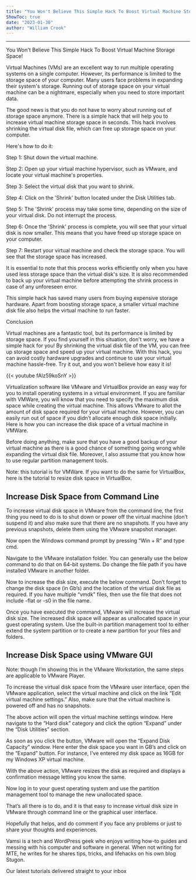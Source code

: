 ```yaml
---
title: "You Won't Believe This Simple Hack To Boost Virtual Machine Storage Space!"
ShowToc: true 
date: "2023-01-30"
author: "William Crook"
---
```

*****
You Won't Believe This Simple Hack To Boost Virtual Machine Storage Space!

Virtual Machines (VMs) are an excellent way to run multiple operating systems on a single computer. However, its performance is limited to the storage space of your computer. Many users face problems in expanding their system's storage. Running out of storage space on your virtual machine can be a nightmare, especially when you need to store important data.

The good news is that you do not have to worry about running out of storage space anymore. There is a simple hack that will help you to increase virtual machine storage space in seconds. This hack involves shrinking the virtual disk file, which can free up storage space on your computer.

Here's how to do it:

Step 1: Shut down the virtual machine.

Step 2: Open up your virtual machine hypervisor, such as VMware, and locate your virtual machine's properties.

Step 3: Select the virtual disk that you want to shrink.

Step 4: Click on the 'Shrink' button located under the Disk Utilities tab.

Step 5: The 'Shrink' process may take some time, depending on the size of your virtual disk. Do not interrupt the process.

Step 6: Once the 'Shrink' process is complete, you will see that your virtual disk is now smaller. This means that you have freed up storage space on your computer.

Step 7: Restart your virtual machine and check the storage space. You will see that the storage space has increased.

It is essential to note that this process works efficiently only when you have used less storage space than the virtual disk's size. It is also recommended to back up your virtual machine before attempting the shrink process in case of any unforeseen error.

This simple hack has saved many users from buying expensive storage hardware. Apart from boosting storage space, a smaller virtual machine disk file also helps the virtual machine to run faster.

Conclusion

Virtual machines are a fantastic tool, but its performance is limited by storage space. If you find yourself in this situation, don't worry, we have a simple hack for you! By shrinking the virtual disk file of the VM, you can free up storage space and speed up your virtual machine. With this hack, you can avoid costly hardware upgrades and continue to use your virtual machine hassle-free. Try it out, and you won't believe how easy it is!

{{< youtube fAlz59koSnY >}} 



Virtualization software like VMware and VirtualBox provide an easy way for you to install operating systems in a virtual environment. If you are familiar with VMWare, you will know that you need to specify the maximum disk space while creating the virtual machine. This allows VMware to allot the amount of disk space required for your virtual machine. However, you can easily run out of space if you didn’t allocate enough disk space initially. Here is how you can increase the disk space of a virtual machine in VMWare.
 
Before doing anything, make sure that you have a good backup of your virtual machine as there is a good chance of something going wrong while expanding the virtual disk file. Moreover, I also assume that you know how to use regular partition management tools.
 
Note: this tutorial is for VMWare. If you want to do the same for VirtualBox, here is the tutorial to resize disk space in VirtualBox.
 
## Increase Disk Space from Command Line
 
To increase virtual disk space in VMware from the command line, the first thing you need to do is to shut down or power off the virtual machine (don’t suspend it) and also make sure that there are no snapshots. If you have any previous snapshots, delete them using the VMware snapshot manager.
 
Now open the Windows command prompt by pressing “Win + R” and type cmd.
 

 
Navigate to the VMware installation folder. You can generally use the below command to do that on 64-bit systems. Do change the file path if you have installed VMware in another folder.
 
Now to increase the disk size, execute the below command. Don’t forget to change the disk space (in Gb’s) and the location of the virtual disk file as required. If you have multiple “vmdk” files, then use the file that does not include -flat or -s0 in the file name.
 
Once you have executed the command, VMware will increase the virtual disk size. The increased disk space will appear as unallocated space in your guest operating system. Use the built-in partition management tool to either extend the system partition or to create a new partition for your files and folders.
 
## Increase Disk Space using VMware GUI
 
Note: though I’m showing this in the VMware Workstation, the same steps are applicable to VMware Player.
 
To increase the virtual disk space from the VMware user interface, open the VMware application, select the virtual machine and click on the link “Edit virtual machine settings.” Also, make sure that the virtual machine is powered off and has no snapshots.
 
The above action will open the virtual machine settings window. Here navigate to the “Hard disk” category and click the option “Expand” under the “Disk Utilities” section.
 
As soon as you click the button, VMware will open the “Expand Disk Capacity” window. Here enter the disk space you want in GB’s and click on the “Expand” button. For instance, I’ve entered my disk space as 16GB for my Windows XP virtual machine.
 
With the above action, VMware resizes the disk as required and displays a confirmation message letting you know the same.
 
Now log in to your guest operating system and use the partition management tool to manage the new unallocated space.
 
That’s all there is to do, and it is that easy to increase virtual disk size in VMware through command line or the graphical user interface.
 
Hopefully that helps, and do comment if you face any problems or just to share your thoughts and experiences.
 
Vamsi is a tech and WordPress geek who enjoys writing how-to guides and messing with his computer and software in general. When not writing for MTE, he writes for he shares tips, tricks, and lifehacks on his own blog Stugon.
 
Our latest tutorials delivered straight to your inbox




